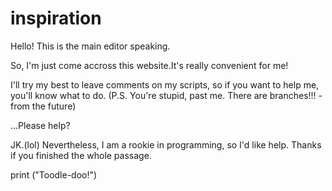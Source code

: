 # inspiration


Hello! This is the main editor speaking.

So, I'm just come accross this website.It's really convenient for me!

I'll try my best to leave comments on my scripts, so if you want to help me, you'll know what to do.
(P.S. You're stupid, past me. There are branches!!!    -from the future)

...Please help?

JK.(lol) Nevertheless, I am a rookie in programming, so I'd like help. Thanks if you finished the whole passage.

print ("Toodle-doo!")

